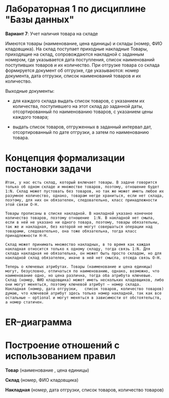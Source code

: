 # Лабораторная 1 по дисциплине "Базы данных"

**Вариант 7**: Учет наличия товара на складе

Имеются товары (наименование, цена единицы) и склады (номер, ФИО кладовщика). На склад поступает приходные накладные Товары, приходящие на склад, сопровождаются накладной с заданным номером, где указывается дата поступления, список наименований поступивших товаров и их количество. При отгрузке товара со склада формируется документ об отгрузке, где указываются: номер документа, дата отгрузки, список наименований товаров и их количество.

Выходные документы:

* для каждого склада выдать список товаров, с указанием их количества, поступившего на этот склад до заданной даты, отсортированный по наименованию товаров, с указанием цены каждого товара;

* выдать список товаров, отгруженных в заданный интервал дат, отсортированный по дате отгрузки, а затем по наименованию товара.

# Концепция формализации постановки задачи

	Итак, у нас есть склад, который включает товары. В задаче говорится только об одном складе и множестве товаров, поэтому, отношение будет 1:N. Склад может пустовать без товаров, но так же может иметь любое их разумное количество, однако, товарам негде храниться, если нет склада, поэтому, для них он обязателен, следовательно, класс принадлежности этой связи О-Н. 
	
	Товары прописаны в списке накладной. В накладной указано конечное количество товаров, поэтому отношение  1:N. В накладной нет смыла, если в ней не указано ни одного товара, поэтому, товары обязательны, так же и накладная, без которой не могут совершаться операции над товарами, следовательно, она тоже обязательна, тогда класс принадлежности Н-Н.
	
	Склад может принимать множество накладных, в то время как каждая накладная относится только к одному складу, тогда связь 1:N. Для склада накладная не обязательна, он может быть просто складом, но для накладной склад обязателен, иначе в ней нет смысла, отсюда связь О-Н.
	
	Теперь о ключевых атрибутах. Товары (наименование и цена единицы) могут, безусловно, отличаться по наименованию, однако, возможно, что наименование одно, но цена различна, тогда оба атрибута ключевые.
 	Склад (номер, ФИО кладовщика) может иметь нескольких кладовщиков, либо они могут меняться, поэтому ключевой атрибут – номер склада. 
	Накладная (номер, дата отгрузки,   список товаров, количество товаров) думаю, что ключевой атрибут здесь только номер накладной, так как все остальные – optional и могут меняться в зависимости от обстоятельств, а номер статичен.

# ER–диаграмма


# Построение отношений с использованием правил

**Товар**  (наименование , цена единицы)

**Склад**  (номер, ФИО кладовщика)

**Накладная** (_номер_,  дата отгрузки,   список товаров, количество товаров)
